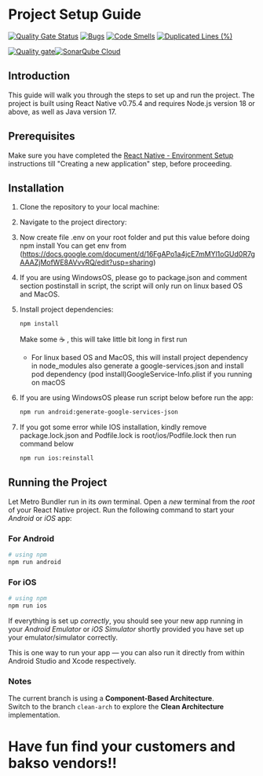 # Project Setup Guide
[![Quality Gate Status](https://sonarcloud.io/api/project_badges/measure?project=Schitzos_kangBakso&metric=alert_status)](https://sonarcloud.io/summary/new_code?id=Schitzos_kangBakso) [![Bugs](https://sonarcloud.io/api/project_badges/measure?project=Schitzos_kangBakso&metric=bugs)](https://sonarcloud.io/summary/new_code?id=Schitzos_kangBakso) [![Code Smells](https://sonarcloud.io/api/project_badges/measure?project=Schitzos_kangBakso&metric=code_smells)](https://sonarcloud.io/summary/new_code?id=Schitzos_kangBakso) [![Duplicated Lines (%)](https://sonarcloud.io/api/project_badges/measure?project=Schitzos_kangBakso&metric=duplicated_lines_density)](https://sonarcloud.io/summary/new_code?id=Schitzos_kangBakso)

[![Quality gate](https://sonarcloud.io/api/project_badges/quality_gate?project=Schitzos_kangBakso)](https://sonarcloud.io/summary/new_code?id=Schitzos_kangBakso)[![SonarQube Cloud](https://sonarcloud.io/images/project_badges/sonarcloud-light.svg)](https://sonarcloud.io/summary/new_code?id=Schitzos_kangBakso)


## Introduction

This guide will walk you through the steps to set up and run the project. The project is built using React Native v0.75.4 and requires Node.js version 18 or above, as well as Java version 17.

## Prerequisites

Make sure you have completed the [React Native - Environment Setup](https://reactnative.dev/docs/environment-setup) instructions till "Creating a new application" step, before proceeding.

## Installation

1. Clone the repository to your local machine:
2. Navigate to the project directory:
3. Now create file .env on your root folder and put this value before doing npm install
   You can get env from (https://docs.google.com/document/d/16FgAPo1a4jcE7mMYl1oGUd0R7gAAAZjMofWE8AVvvRQ/edit?usp=sharing)
4. If you are using WindowsOS, please go to package.json and comment section postinstall in script, the script will only run on linux based OS and MacOS.   
5. Install project dependencies:

    ```bash
    npm install
    ```

   Make some  ☕️ , this will take little bit long in first run
   * For linux based OS and MacOS, this will install project dependency in node_modules also generate a google-services.json and install pod dependency (pod install)GoogleService-Info.plist if you running on macOS
6. If you are using WindowsOS please run script below before run the app:

   ```bash
   npm run android:generate-google-services-json
   ```

7. If you got some error while IOS installation, kindly remove package.lock.json and Podfile.lock is root/ios/Podfile.lock then run command below
   ```bash
   npm run ios:reinstall
   ```
   
## Running the Project

Let Metro Bundler run in its _own_ terminal. Open a _new_ terminal from the _root_ of your React Native project. Run the following command to start your _Android_ or _iOS_ app:

### For Android

```bash
# using npm
npm run android
```

### For iOS

```bash
# using npm
npm run ios
```

If everything is set up _correctly_, you should see your new app running in your _Android Emulator_ or _iOS Simulator_ shortly provided you have set up your emulator/simulator correctly.

This is one way to run your app — you can also run it directly from within Android Studio and Xcode respectively.

### Notes
The current branch is using a **Component-Based Architecture**.  
Switch to the branch `clean-arch` to explore the **Clean Architecture** implementation.

# Have fun find your customers and bakso vendors!!
